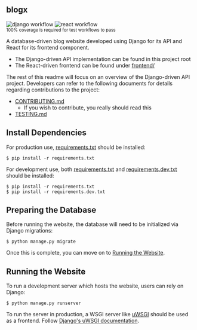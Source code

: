 blogx
-----

![django workflow](https://github.com/kevr/blogx/actions/workflows/django.yaml/badge.svg?branch=master) ![react workflow](https://github.com/kevr/blogx/actions/workflows/react.yaml/badge.svg?branch=master)<br />
<small>100% coverage is required for test workflows to pass</small>

A database-driven blog website developed using Django for its API and React
for its frontend component.

- The Django-driven API implementation can be found in this project root
- The React-driven frontend can be found under [frontend/](frontend/)

The rest of this readme will focus on an overview of the Django-driven API
project. Developers can refer to the following documents for details regarding
contributions to the project:
- [CONTRIBUTING.md](CONTRIBUTING.md)
    - If you wish to contribute, you really should read this
- [TESTING.md](TESTING.md)

Install Dependencies
--------------------

For production use, [requirements.txt](requirements.txt) should be installed:

    $ pip install -r requirements.txt

For development use, both [requirements.txt](requirements.txt) and
[requirements.dev.txt](requirements.dev.txt) should be installed:

    $ pip install -r requirements.txt
    $ pip install -r requirements.dev.txt

Preparing the Database
----------------------

Before running the website, the database will need to be initialized
via Django migrations:

    $ python manage.py migrate

Once this is complete, you can move on to
[Running the Website](#running-the-website).

Running the Website
-------------------

To run a development server which hosts the website, users can rely on
Django:

    $ python manage.py runserver

To run the server in production, a WSGI server like
[uWSGI](https://github.com/unbit/uwsgi) should be used as a frontend.
Follow [Django's uWSGI documentation](https://docs.djangoproject.com/en/4.1/howto/deployment/wsgi/uwsgi/).
